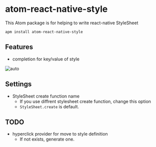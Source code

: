 # atom-react-native-style

This Atom package is for helping to write react-native StyleSheet

```
apm install atom-react-native-style
```

## Features
- completion for key/value of style

![auto](https://user-images.githubusercontent.com/621215/28626708-63d91168-7252-11e7-9e4b-e289232b79f6.gif)

## Settings
- StyleSheet create function name
  - If you use diffrent stylesheet create function, change this option
  - `StyleSheet.create` is default.
  
## TODO
- hyperclick provider for move to style definition
  - If not exists, generate one.
